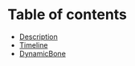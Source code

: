 # Table of contents

* [Description](README.md)
* [Timeline](Timeline.md)
* [DynamicBone](DynamicBone.md)
